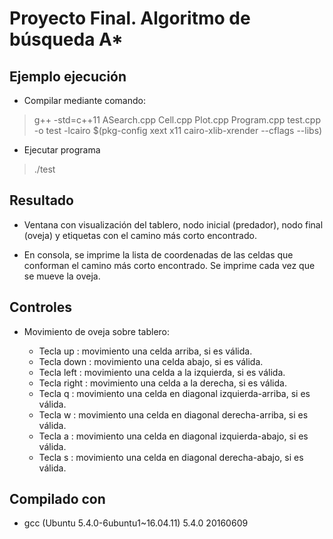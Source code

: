 # Proyecto Final. Algoritmo de búsqueda A*

## Ejemplo ejecución

* Compilar mediante comando:

> g++ -std=c++11 ASearch.cpp Cell.cpp Plot.cpp Program.cpp test.cpp -o test -lcairo $(pkg-config xext x11 cairo-xlib-xrender --cflags --libs)

* Ejecutar programa

> ./test

## Resultado

* Ventana con visualización del tablero, nodo inicial (predador), nodo final (oveja) y etiquetas con el camino más
  corto encontrado.

* En consola, se imprime la lista de coordenadas de las celdas que conforman el camino más corto encontrado.
  Se imprime cada vez que se mueve la oveja.

## Controles

* Movimiento de oveja sobre tablero:

  - Tecla up : movimiento una celda arriba, si es válida.
  - Tecla down : movimiento una celda abajo, si es válida.
  - Tecla left : movimiento una celda a la izquierda, si es válida.
  - Tecla right : movimiento una celda a la derecha, si es válida.
  - Tecla q : movimiento una celda en diagonal izquierda-arriba, si es válida.
  - Tecla w : movimiento una celda en diagonal derecha-arriba, si es válida.
  - Tecla a : movimiento una celda en diagonal izquierda-abajo, si es válida.
  - Tecla s : movimiento una celda en diagonal derecha-abajo, si es válida.

## Compilado con

* gcc (Ubuntu 5.4.0-6ubuntu1~16.04.11) 5.4.0 20160609
